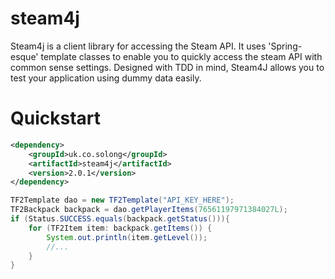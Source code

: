 steam4j
=======
Steam4j is a client library for accessing the Steam API. It uses 'Spring-esque' template classes to enable you to quickly access the steam API with common sense settings.
Designed with TDD in mind, Steam4J allows you to test your application using dummy data easily.

Quickstart
=======

```xml
<dependency>
    <groupId>uk.co.solong</groupId>
    <artifactId>steam4j</artifactId>
    <version>2.0.1</version>
</dependency>
```

```java
TF2Template dao = new TF2Template("API_KEY_HERE");
TF2Backpack backpack = dao.getPlayerItems(76561197971384027L);
if (Status.SUCCESS.equals(backpack.getStatus())){
    for (TF2Item item: backpack.getItems()) {
        System.out.println(item.getLevel());
        //...
    }
}
```
